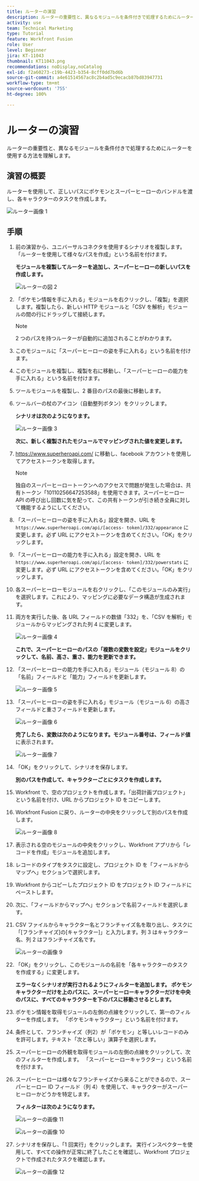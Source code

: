 ```yaml
---
title: ルーターの演習
description: ルーターの重要性と、異なるモジュールを条件付きで処理するためにルーターを使用する方法を理解します。
activity: use
team: Technical Marketing
type: Tutorial
feature: Workfront Fusion
role: User
level: Beginner
jira: KT-11043
thumbnail: KT11043.png
recommendations: noDisplay,noCatalog
exl-id: f2a60273-c19b-4423-b354-8cff0dd7bd6b
source-git-commit: a4e61514567ac8c2b4ad5c9ecacb87bd83947731
workflow-type: tm+mt
source-wordcount: '755'
ht-degree: 100%

---
```


# ルーターの演習

ルーターの重要性と、異なるモジュールを条件付きで処理するためにルーターを使用する方法を理解します。

## 演習の概要

ルーターを使用して、正しいパスにポケモンとスーパーヒーローのバンドルを渡し、各キャラクターのタスクを作成します。

![ルーター画像 1](../12-exercises/assets/routers-walkthrough-1.png)

## 手順

1. 前の演習から、ユニバーサルコネクタを使用するシナリオを複製します。「ルーターを使用して様々なパスを作成」という名前を付けます。

   **モジュールを複製してルーターを追加し、スーパーヒーローの新しいパスを作成します。**

   ![ルーターの図 2](../12-exercises/assets/routers-walkthrough-2.png)

1. 「ポケモン情報を手に入れる」モジュールを右クリックし、「複製」を選択します。複製したら、新しい HTTP モジュールと「CSV を解析」モジュールの間の行にドラッグして接続します。

   >[!NOTE]
   >
   > 2 つのパスを持つルーターが自動的に追加されることがわかります。

1. このモジュールに「スーパーヒーローの姿を手に入れる」という名前を付けます。
1. このモジュールを複製し、複製を右に移動し、「スーパーヒーローの能力を手に入れる」という名前を付けます。
1. ツールモジュールを複製し、2 番目のパスの最後に移動します。
1. ツールバーの杖のアイコン（自動整列ボタン）をクリックします。

   **シナリオは次のようになります。**

   ![ルーター画像 3](../12-exercises/assets/routers-walkthrough-3.png)

   **次に、新しく複製されたモジュールでマッピングされた値を変更します。**

1. <https://www.superheroapi.com/> に移動し、facebook アカウントを使用してアクセストークンを取得します。

   >[!NOTE]
   >
   >独自のスーパーヒーロートークンへのアクセスで問題が発生した場合は、共有トークン「10110256647253588」を使用できます。スーパーヒーロー API の呼び出し回数に気を配って、この共有トークンが引き続き全員に対して機能するようにしてください。

1. 「スーパーヒーローの姿を手に入れる」設定を開き、URL を `https://www.superheroapi.com/api/[access- token]/332/appearance` に変更します。必ず URL にアクセストークンを含めてください。「OK」をクリックします。
1. 「スーパーヒーローの能力を手に入れる」設定を開き、URL を `https://www.superheroapi.com/api/[access- token]/332/powerstats` に変更します。必ず URL にアクセストークンを含めてください。「OK」をクリックします。
1. 各スーパーヒーローモジュールを右クリックし、「このモジュールのみ実行」を選択します。これにより、マッピングに必要なデータ構造が生成されます。
1. 両方を実行した後、各 URL フィールドの数値「332」を、「CSV を解析」モジュールからマッピングされた列 4 に変更します。

   ![ルーター画像 4](../12-exercises/assets/routers-walkthrough-4.png)

   **これで、スーパーヒーローのパスの「複数の変数を設定」モジュールをクリックして、名前、高さ、重さ、能力を更新できます。**

1. 「スーパーヒーローの能力を手に入れる」モジュール（モジュール 8）の「名前」フィールドと「能力」フィールドを更新します。

   ![ルーター画像 5](../12-exercises/assets/routers-walkthrough-5.png)

1. 「スーパーヒーローの姿を手に入れる」モジュール（モジュール 6）の高さフィールドと重さフィールドを更新します。

   ![ルーター画像 6](../12-exercises/assets/routers-walkthrough-6.png)

   **完了したら、変数は次のようになります。モジュール番号は、フィールド値** に表示されます。

   ![ルーター画像 7](../12-exercises/assets/routers-walkthrough-7.png)

1. 「OK」をクリックして、シナリオを保存します。

   **別のパスを作成して、キャラクターごとにタスクを作成します。**

1. Workfront で、空のプロジェクトを作成します。「出荷計画プロジェクト」という名前を付け、URL からプロジェクト ID をコピーします。
1. Workfront Fusion に戻り、ルーターの中央をクリックして別のパスを作成します。

   ![ルーター画像 8](../12-exercises/assets/routers-walkthrough-8.png)

1. 表示される空のモジュールの中央をクリックし、Workfront アプリから「レコードを作成」モジュールを追加します。
1. レコードのタイプをタスクに設定し、プロジェクト ID を「フィールドからマップへ」セクションで選択します。
1. Workfront からコピーしたプロジェクト ID をプロジェクト ID フィールドにペーストします。
1. 次に、「フィールドからマップへ」セクションで名前フィールドを選択します。
1. CSV ファイルからキャラクター名とフランチャイズ名を取り出し、タスクに「[フランチャイズ]の[キャラクター]」と入力します。列 3 はキャラクター名、列 2 はフランチャイズ名です。

   ![ルーターの画像 9](../12-exercises/assets/routers-walkthrough-9.png)

1. 「OK」をクリックし、このモジュールの名前を「各キャラクターのタスクを作成する」に変更します。

   **エラーなくシナリオが実行されるようにフィルターを追加します。 ポケモンキャラクターだけを上のパスに、スーパーヒーローキャラクターだけを中央のパスに、すべてのキャラクターを下のパスに移動させるとします。**

1. ポケモン情報を取得モジュールの左側の点線をクリックして、第一のフィルターを作成します。 「ポケモンキャラクター」という名前を付けます。
1. 条件として、フランチャイズ（列2）が「ポケモン」と等しいレコードのみを許可します。テキスト「次と等しい」演算子を選択します。
1. スーパーヒーローの外観を取得モジュールの左側の点線をクリックして、次のフィルターを作成します。 「スーパーヒーローキャラクター」という名前を付けます。
1. スーパーヒーローは様々なフランチャイズから来ることができるので、スーパーヒーロー ID フィールド（列 4）を使用して、キャラクターがスーパーヒーローかどうかを特定します。

   **フィルターは次のようになります。**

   ![ルーターの画像 11](../12-exercises/assets/routers-walkthrough-11.png)

   ![ルーターの画像 10](../12-exercises/assets/routers-walkthrough-10.png)

1. シナリオを保存し、「1 回実行」をクリックします。 実行インスペクターを使用して、すべての操作が正常に終了したことを確認し、Workfront プロジェクトで作成されたタスクを確認します。

   ![ルーターの画像 12](../12-exercises/assets/routers-walkthrough-12.png)
